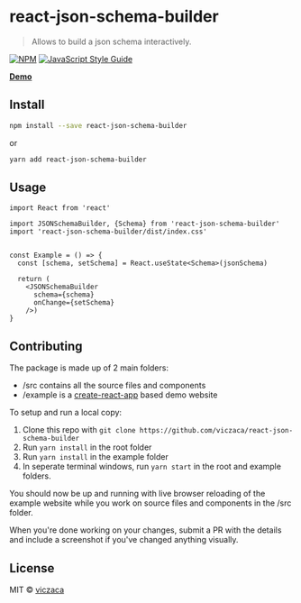# react-json-schema-builder

> Allows to build a json schema interactively.

[![NPM](https://img.shields.io/npm/v/react-json-schema-builder.svg)](https://www.npmjs.com/package/react-json-schema-builder) [![JavaScript Style Guide](https://img.shields.io/badge/code_style-standard-brightgreen.svg)](https://standardjs.com)

**[Demo](https://viczaca.github.io/react-json-schema-builder/)**

## Install

```bash
npm install --save react-json-schema-builder
```
or 
```bash
yarn add react-json-schema-builder
```

## Usage

```tsx
import React from 'react'

import JSONSchemaBuilder, {Schema} from 'react-json-schema-builder'
import 'react-json-schema-builder/dist/index.css'


const Example = () => {
  const [schema, setSchema] = React.useState<Schema>(jsonSchema)

  return (
    <JSONSchemaBuilder 
      schema={schema} 
      onChange={setSchema} 
    />)
}
```
## Contributing

The package is made up of 2 main folders:

- /src contains all the source files and components
- /example is a [create-react-app](https://github.com/facebook/create-react-app/) based demo website

To setup and run a local copy:

1.  Clone this repo with `git clone https://github.com/viczaca/react-json-schema-builder`
2.  Run `yarn install` in the root folder
3.  Run `yarn install` in the example folder
4.  In seperate terminal windows, run `yarn start` in the root and example folders.

You should now be up and running with live browser reloading of the example website while you work on source files and components in the /src folder.

When you're done working on your changes, submit a PR with the details and include a screenshot if you've changed anything visually.

## License

MIT © [viczaca](https://github.com/viczaca)
